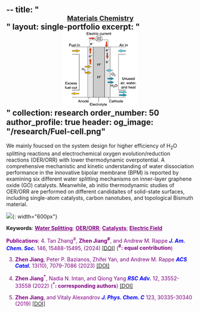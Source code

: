 --
title: "<FONT Size='4.9px'><center><u><B>Materials Chemistry</B></u></center></FONT>"
layout: single-portfolio
excerpt: "<center><img src='../images/research/Fuel-cell.png' style='width:200px;' alt=''></center>"
collection: research
order_number: 50
author_profile: true
header: 
  og_image: "/research/Fuel-cell.png"
---
We mainly foucsed on the system design for higher efficiency of H<sub>2</sub>O splitting reactions and electrochemical oxygen evolution/reduction reactions (OER/ORR) with lower thermodynamic overpotential. A comprehensive mechanistic and kinetic understanding of water dissociation performance in the innovative bipolar membrane (BPM) is reported by examining six different water splitting mechanisms on inner-layer graphene oxide (GO) catalysts. Meanwhile, ab initio thermodynamic studies of OER/ORR are performed on different candidaites of solid-state surfaces, including single-atom catalysts, carbon nanotubes, and topological Bismuth material.

![]({{site.baseurl}}/images/research/sub/Fuel-cell-sub.png){: width="600px"}

**Keywords**: <FONT Color='purple'><u><B>Water Splitting</B></u>; <u><B>OER/ORR</B></u>; <u><B>Catalysts</B></u>; <u><B>Electric Field</B></u>

**Publications**: 
4. Tan Zhang<sup>#</sup>, **Zhen Jiang<sup>#</sup>**, and Andrew M. Rappe <span style="color: blue"><i><B>J. Am. Chem. Soc.</B></i></span> 146, 15488-15495, (2024) <a href="https://pubs.acs.org/doi/full/10.1021/jacs.4c03973"><u>[DOI]</u></a> (**<sup>#</sup>: equal contribution**)

3. **Zhen Jiang**, Peter P. Bazianos, Zhifei Yan, and Andrew M. Rappe  <span style="color: blue"><i><B> ACS Catal.</B></i></span> 13(10), 7079-7086 (2023) <a href="https://pubs.acs.org/doi/abs/10.1021/acscatal.3c00891"><u>[DOI]</u></a> 

2. **Zhen Jiang<sup>*</sup>**, Nadia N. Intan, and Qiong Yang <span style="color: blue"><i><B>RSC Adv.</B></i></span> 12, 33552-33558 (2022) (**<sup>*</sup>: corresponding authors**) <a href="https://pubs.rsc.org/en/content/articlehtml/2022/ra/d2ra06123f"><u>[DOI]</u></a>

1. **Zhen Jiang**, and Vitaly Alexandrov <span style="color: blue"><i><B>J. Phys. Chem. C</B></i></span> 123, 30335-30340 (2019) <a href="https://pubs.acs.org/doi/abs/10.1021/acs.jpcc.9b07860"><u>[DOI]</u></a>
